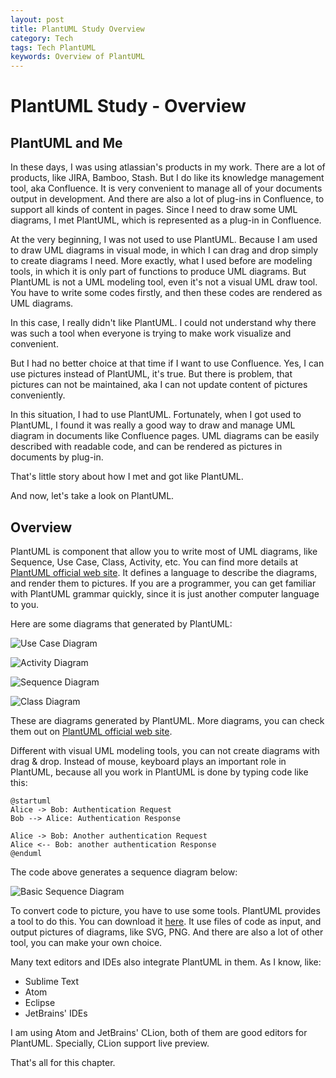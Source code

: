 ```yaml
---
layout: post
title: PlantUML Study Overview
category: Tech
tags: Tech PlantUML
keywords: Overview of PlantUML
---
```



# PlantUML Study - Overview

## PlantUML and Me
In these days, I was using atlassian's products in my work. There are a lot of products, like JIRA, Bamboo, Stash. But I do like its knowledge management tool, aka Confluence. It is very convenient to manage all of your documents output in development. And there are also a lot of plug-ins in Confluence, to support all kinds of content in pages. Since I need to draw some UML diagrams, I met PlantUML, which is represented as a plug-in in Confluence.


At the very beginning, I was not used to use PlantUML. Because I am used to draw UML diagrams in visual mode, in which I can drag and drop simply to create diagrams I need. More exactly, what I used before are modeling tools, in which it is only part of functions to produce UML diagrams. But PlantUML is not a UML modeling tool, even it's not a visual UML draw tool. You have to write some codes firstly, and then these codes are rendered as UML diagrams.

In this case, I really didn't like PlantUML. I could not understand why there was such a tool when everyone is trying to make work visualize and convenient.

But I had no better choice at that time if I want to use Confluence. Yes, I can use pictures instead of PlantUML, it's true. But there is problem, that pictures can not be maintained, aka I can not update content of pictures conveniently.

In this situation, I had to use PlantUML. Fortunately, when I got used to PlantUML, I found it was really a good way to draw and manage UML diagram in documents like Confluence pages. UML diagrams can be easily described with readable code, and can be rendered as pictures in documents by plug-in.

That's little story about how I met and got like PlantUML.

And now, let's take a look on PlantUML.

## Overview
PlantUML is component that allow you to write most of UML diagrams, like Sequence, Use Case, Class, Activity, etc. You can find more details at [PlantUML official web site][1]. It defines a language to describe the diagrams, and render them to pictures. If you are a programmer, you can get familiar with PlantUML grammar quickly, since it is just another computer language to you. 

Here are some diagrams that generated by PlantUML:

![Use Case Diagram][2]

![Activity Diagram][3]

![Sequence Diagram][4]

![Class Diagram][5]

These are diagrams generated by PlantUML. More diagrams, you can check them out on [PlantUML official web site][1].

Different with visual UML modeling tools, you can not create diagrams with drag & drop. Instead of mouse, keyboard plays an important role in PlantUML, because all you work in PlantUML is done by typing code like this:

``` stylus
@startuml
Alice -> Bob: Authentication Request
Bob --> Alice: Authentication Response

Alice -> Bob: Another authentication Request
Alice <-- Bob: another authentication Response
@enduml
```
The code above generates a sequence diagram below:

![Basic Sequence Diagram][6]

To convert code to picture, you have to use some tools. PlantUML provides a tool to do this. You can download it [here][7]. It use files of code as input, and output pictures of diagrams, like SVG, PNG. And there are also a lot of other tool, you can make your own choice.

Many text editors and IDEs also integrate PlantUML in them. As I know, like:

 - Sublime Text
 - Atom
 - Eclipse
 - JetBrains' IDEs
 
I am using Atom and JetBrains' CLion, both of them are good editors for PlantUML. Specially, CLion support live preview. 

That's all for this chapter. 


  [1]: http://plantuml.com/
  [2]: http://s.plantuml.com/imgp/k5_usecase-diagram_015.png
  [3]: http://s.plantuml.com/imgp/k5_activity-diagram-beta_017.png
  [4]: http://s.plantuml.com/imgp/k5_sequence-diagram_015.png
  [5]: http://s.plantuml.com/imgp/k5_class-diagram_013.png
  [6]: http://s.plantuml.com/imgp/k5_sequence-diagram.png
  [7]: http://plantuml.com/download